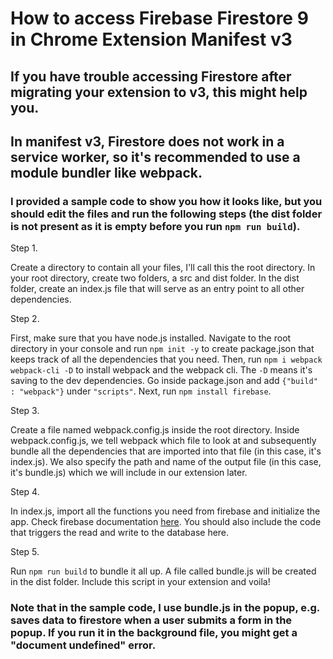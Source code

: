 # How to access Firebase Firestore 9 in Chrome Extension Manifest v3

## If you have trouble accessing Firestore after migrating your extension to v3, this might help you.
## In manifest v3, Firestore does not work in a service worker, so it's recommended to use a module bundler like webpack.
### I provided a sample code to show you how it looks like, but you should edit the files and run the following steps (the dist folder is not present as it is empty before you run `npm run build`).

Step 1.

Create a directory to contain all your files, I'll call this the root directory. In your root directory, create two folders, a src and dist folder. In the dist folder, create an index.js file that will serve as an entry point to all other dependencies.

Step 2. 

First, make sure that you have node.js installed. 
Navigate to the root directory in your console and run `npm init -y` to create package.json that keeps track of all the dependencies that you need. Then, run `npm i webpack webpack-cli -D` to install webpack and the webpack cli. The `-D` means it's saving to the dev dependencies. Go inside package.json and add `{"build" : "webpack"}` under `"scripts"`. Next, run `npm install firebase`.

Step 3.

Create a file named webpack.config.js inside the root directory. Inside webpack.config.js, we tell webpack which file to look at and subsequently bundle all the dependencies that are imported into that file (in this case, it's index.js). We also specify the path and name of the output file (in this case, it's bundle.js) which we will include in our extension later.

Step 4.

In index.js, import all the functions you need from firebase and initialize the app. Check firebase documentation [here](https://firebase.google.com/docs/firestore/quickstart#web-version-9). You should also include the code that triggers the read and write to the database here.

Step 5.

Run `npm run build` to bundle it all up. A file called bundle.js will be created in the dist folder. Include this script in your extension and voila!

### Note that in the sample code, I use bundle.js in the popup, e.g. saves data to firestore when a user submits a form in the popup. If you run it in the background file, you might get a "document undefined" error.
